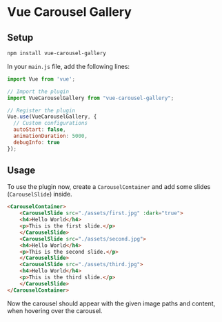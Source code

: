 # Vue Carousel Gallery

## Setup
```bash
npm install vue-carousel-gallery
```

In your `main.js` file, add the following lines:
```js
import Vue from 'vue';

// Import the plugin
import VueCarouselGallery from "vue-carousel-gallery";

// Register the plugin
Vue.use(VueCarouselGallery, {
  // Custom configurations
  autoStart: false,
  animationDuration: 5000,
  debugInfo: true
});
```

## Usage
To use the plugin now, create a `CarouselContainer` and add some slides (`CarouselSlide`) inside.

```html
<CarouselContainer>
    <CarouselSlide src="./assets/first.jpg" :dark="true">
    <h4>Hello World</h4>
    <p>This is the first slide.</p>
    </CarouselSlide>
    <CarouselSlide src="./assets/second.jpg">
    <h4>Hello World</h4>
    <p>This is the second slide.</p>
    </CarouselSlide>
    <CarouselSlide src="./assets/third.jpg">
    <h4>Hello World</h4>
    <p>This is the third slide.</p>
    </CarouselSlide>
</CarouselContainer>
```
Now the carousel should appear with the given image paths and content, when hovering over the carousel.